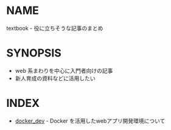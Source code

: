 # NAME

textbook - 役に立ちそうな記事のまとめ

# SYNOPSIS

- web 系まわりを中心に入門者向けの記事
- 新人育成の資料などに活用したい

# INDEX

- [docker_dev](docker_dev.md) - Docker を活用したwebアプリ開発環境について

